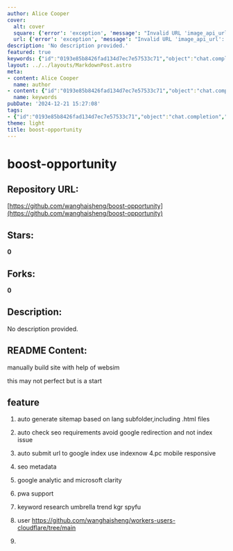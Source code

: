 ```yaml
---
author: Alice Cooper
cover:
  alt: cover
  square: {'error': 'exception', 'message': "Invalid URL 'image_api_url': No scheme supplied. Perhaps you meant https://image_api_url?"}
  url: {'error': 'exception', 'message': "Invalid URL 'image_api_url': No scheme supplied. Perhaps you meant https://image_api_url?"}
description: 'No description provided.'
featured: true
keywords: {"id":"0193e85b8426fad134d7ec7e57533c71","object":"chat.completion","created":1734770132,"model":"Qwen/Qwen2.5-7B-Instruct","choices":[{"index":0,"message":{"role":"assistant","content":"### Keywords and Tags Extracted from the Text:\n\n1. **Boost Opportunity**\n2. Auto Generate Sitemap\n3. SEO Requirements\n4. Google Redirection\n5. Google Index\n6. IndexNow\n7. PC and Mobile Responsive\n8. SEO Metadata\n9. Google Analytics\n10. Microsoft Clarity\n11. PWA Support\n12. Keyword Research\n13. Ubersuggest\n14. Trend\n15. KGR\n16. SpyFu\n17. Manual Site Build\n18. WebSim\n19. Cloudflare\n20. Workers Users\n\nThese keywords and tags capture the main points and functionalities mentioned in the provided text."},"finish_reason":"stop"}],"usage":{"prompt_tokens":175,"completion_tokens":146,"total_tokens":321},"system_fingerprint":""}
layout: ../../layouts/MarkdownPost.astro
meta:
- content: Alice Cooper
  name: author
- content: {"id":"0193e85b8426fad134d7ec7e57533c71","object":"chat.completion","created":1734770132,"model":"Qwen/Qwen2.5-7B-Instruct","choices":[{"index":0,"message":{"role":"assistant","content":"### Keywords and Tags Extracted from the Text:\n\n1. **Boost Opportunity**\n2. Auto Generate Sitemap\n3. SEO Requirements\n4. Google Redirection\n5. Google Index\n6. IndexNow\n7. PC and Mobile Responsive\n8. SEO Metadata\n9. Google Analytics\n10. Microsoft Clarity\n11. PWA Support\n12. Keyword Research\n13. Ubersuggest\n14. Trend\n15. KGR\n16. SpyFu\n17. Manual Site Build\n18. WebSim\n19. Cloudflare\n20. Workers Users\n\nThese keywords and tags capture the main points and functionalities mentioned in the provided text."},"finish_reason":"stop"}],"usage":{"prompt_tokens":175,"completion_tokens":146,"total_tokens":321},"system_fingerprint":""}
  name: keywords
pubDate: '2024-12-21 15:27:08'
tags:
- {"id":"0193e85b8426fad134d7ec7e57533c71","object":"chat.completion","created":1734770132,"model":"Qwen/Qwen2.5-7B-Instruct","choices":[{"index":0,"message":{"role":"assistant","content":"### Keywords and Tags Extracted from the Text:\n\n1. **Boost Opportunity**\n2. Auto Generate Sitemap\n3. SEO Requirements\n4. Google Redirection\n5. Google Index\n6. IndexNow\n7. PC and Mobile Responsive\n8. SEO Metadata\n9. Google Analytics\n10. Microsoft Clarity\n11. PWA Support\n12. Keyword Research\n13. Ubersuggest\n14. Trend\n15. KGR\n16. SpyFu\n17. Manual Site Build\n18. WebSim\n19. Cloudflare\n20. Workers Users\n\nThese keywords and tags capture the main points and functionalities mentioned in the provided text."},"finish_reason":"stop"}],"usage":{"prompt_tokens":175,"completion_tokens":146,"total_tokens":321},"system_fingerprint":""}
theme: light
title: boost-opportunity
---
```


# boost-opportunity

## Repository URL: 
[https://github.com/wanghaisheng/boost-opportunity](https://github.com/wanghaisheng/boost-opportunity)

## Stars: 
**0**

## Forks: 
**0**

## Description: 
No description provided.

## README Content: 
manually build site with help of websim



this may not perfect but is a start


## feature 


1. auto generate sitemap based on lang subfolder,including .html files
2. auto check seo requirements avoid google redirection and not index issue
3. auto submit url to google index use indexnow
4.pc mobile responsive
5. seo metadata
6. google analytic and microsoft clarity
7. pwa support
8. keyword research
   umbrella  trend  kgr spyfu
10.  user  https://github.com/wanghaisheng/workers-users-cloudflare/tree/main

11.  

